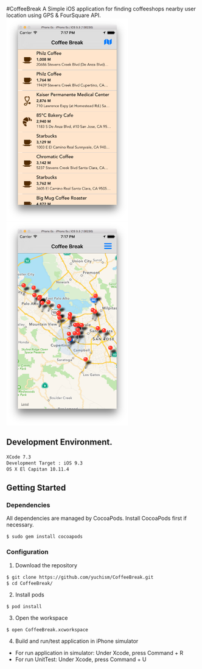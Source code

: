 #CoffeeBreak
A Simple iOS application for finding coffeeshops nearby user location using GPS & FourSquare API.
<img src="https://raw.githubusercontent.com/yuchism/CoffeeBreak/master/screenshot/coffeeshop_list.png" width="320">
<img src="https://raw.githubusercontent.com/yuchism/CoffeeBreak/master/screenshot/coffeeshop_pin.png" width="320">

## Development Environment.
```fish
XCode 7.3
Development Target : iOS 9.3
OS X El Capitan 10.11.4
```

## Getting Started

### Dependencies

All dependencies are managed by CocoaPods. Install CocoaPods first if necessary.
```fish
$ sudo gem install cocoapods
```
### Configuration

1) Download the repository
```fish
$ git clone https://github.com/yuchism/CoffeeBreak.git
$ cd CoffeeBreak/
```

2) Install pods
```fish
$ pod install
```

3) Open the workspace
```fish
$ open CoffeeBreak.xcworkspace
```
4) Build and run/test application in iPhone simulator
* For run application in simulator: Under Xcode, press Command + R
* For run UnitTest: Under Xcode, press Command + U
